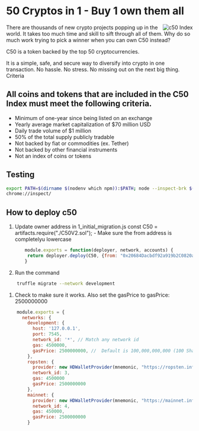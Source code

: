# 50 Cryptos in 1 - Buy 1 own them all

<img align="right" src="http://www.c50index.com/wp-content/uploads/2018/05/c50-finallogo2b1-1-e1526222711779-206x300.png" alt="c50 Index">

There are thousands of new crypto projects popping up in the world. It takes too much time and skill to sift through all of them.  Why do so much work trying to pick a winner when you can own C50 instead?

C50 is a token backed by the top 50 cryptocurrencies.

It is a simple, safe, and secure way to diversify into crypto in one transaction. No hassle. No stress. No missing out on the next big thing.
Criteria

## All coins and tokens that are included in the C50 Index must meet the following criteria.

- Minimum of one-year since being listed on an exchange
- Yearly average market capitalization of $70 million USD
- Daily trade volume of $1 million
- 50% of the total supply publicly tradable
- Not backed by fiat or commodities (ex. Tether)
- Not backed by other financial instruments
- Not an index of coins or tokens

## Testing
```sh
export PATH=$(dirname $(nodenv which npm)):$PATH; node --inspect-brk $(which truffle) test test/C50V2.test.js
chrome://inspect/
```


## How to deploy c50

1. Update owner address in 1_initial_migration.js
       const C50 = artifacts.require("./C50V2.sol");
       - Make sure the from address is completelyu lowercase

```js       
       module.exports = function(deployer, network, accounts) {
       	return deployer.deploy(C50, {from: "0x20684Dacbdf92a919b2C0820a2e51a0C29c266ae"});
       }
```

2. Run the command

```sh
    truffle migrate --network development
```

1. Check to make sure it works.  Also set the gasPrice to gasPrice: 2500000000

```js
    module.exports = {
      networks: {
        development: {
          host: '127.0.0.1',
          port: 7545,
          network_id: '*', // Match any network id
          gas: 4500000,
          gasPrice: 2500000000, //  Default is 100,000,000,000 (100 Shannon).
        },
        ropsten: {
          provider: new HDWalletProvider(mnemonic, "https://ropsten.infura.io/" + infura_apikey),
          network_id: 3,
          gas: 4500000
          gasPrice: 2500000000
    	},
        mainnet: {
          provider: new HDWalletProvider(mnemonic, "https://mainnet.infura.io/" + infura_apikey),
          network_id: 4,
          gas: 450000,
          gasPrice: 2500000000
        }

```
